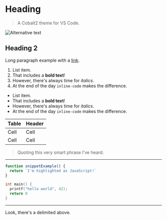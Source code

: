 # Heading

> A Cobalt2 theme for VS Code.

![Alternative text](image/path.png)

## Heading 2

Long paragraph example with a [link](https://github.com).

1. List item.
1. That includes a **bold text**!
1. However, there's always time for _italics_.
1. At the end of the day `inline-code` makes the difference.

- List item.
- That includes a **bold text**!
- However, there's always time for _italics_.
- At the end of the day `inline-code` makes the difference.

| Table | Header |
| ----- | ------ |
| Cell  | Cell   |
| Cell  | Cell   |

> Quoting this very smart phrase I've heard.

---

```js
function snippetExample() {
  return `I'm highlighted as JavaScript!`
}
```

```cpp
int main() {
  printf("hello world", 42);
  return 0
}
```

---

Look, there's a delimited above.
